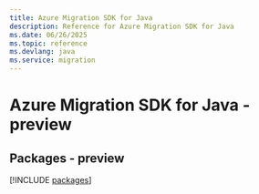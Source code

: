 ```yaml
---
title: Azure Migration SDK for Java
description: Reference for Azure Migration SDK for Java
ms.date: 06/26/2025
ms.topic: reference
ms.devlang: java
ms.service: migration
---
```

# Azure Migration SDK for Java - preview
## Packages - preview
[!INCLUDE [packages](migration-index.md)]